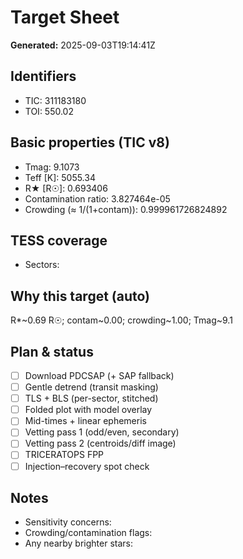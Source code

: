 # Target Sheet

**Generated:** 2025-09-03T19:14:41Z

## Identifiers
- TIC: 311183180
- TOI: 550.02

## Basic properties (TIC v8)
- Tmag: 9.1073
- Teff [K]: 5055.34
- R★ [R☉]: 0.693406
- Contamination ratio: 3.827464e-05
- Crowding (≈ 1/(1+contam)): 0.999961726824892

## TESS coverage
- Sectors: 

## Why this target (auto)
R*~0.69 R☉; contam~0.00; crowding~1.00; Tmag~9.1

## Plan & status
- [ ] Download PDCSAP (+ SAP fallback)
- [ ] Gentle detrend (transit masking)
- [ ] TLS + BLS (per-sector, stitched)
- [ ] Folded plot with model overlay
- [ ] Mid-times + linear ephemeris
- [ ] Vetting pass 1 (odd/even, secondary)
- [ ] Vetting pass 2 (centroids/diff image)
- [ ] TRICERATOPS FPP
- [ ] Injection–recovery spot check

## Notes
- Sensitivity concerns:
- Crowding/contamination flags:
- Any nearby brighter stars:
